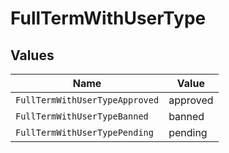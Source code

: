 # FullTermWithUserType


## Values

| Name                           | Value                          |
| ------------------------------ | ------------------------------ |
| `FullTermWithUserTypeApproved` | approved                       |
| `FullTermWithUserTypeBanned`   | banned                         |
| `FullTermWithUserTypePending`  | pending                        |